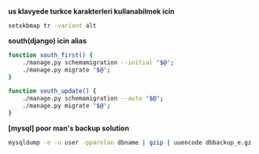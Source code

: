 **us klavyede turkce karakterleri kullanabilmek icin**

```bash
setxkbmap tr -variant alt
```

**south(django) icin alias**

```bash
function south_first() {
	./manage.py schemamigration --initial "$@";
	./manage.py migrate "$@";
}

function south_update() {
	./manage.py schemamigration --auto "$@";
	./manage.py migrate "$@";
}
```

**[mysql] poor man's backup solution**

```bash
mysqldump -e -u user -pparolan dbname | gzip | uuencode dbbackup_e.gz | mail target_email
```

